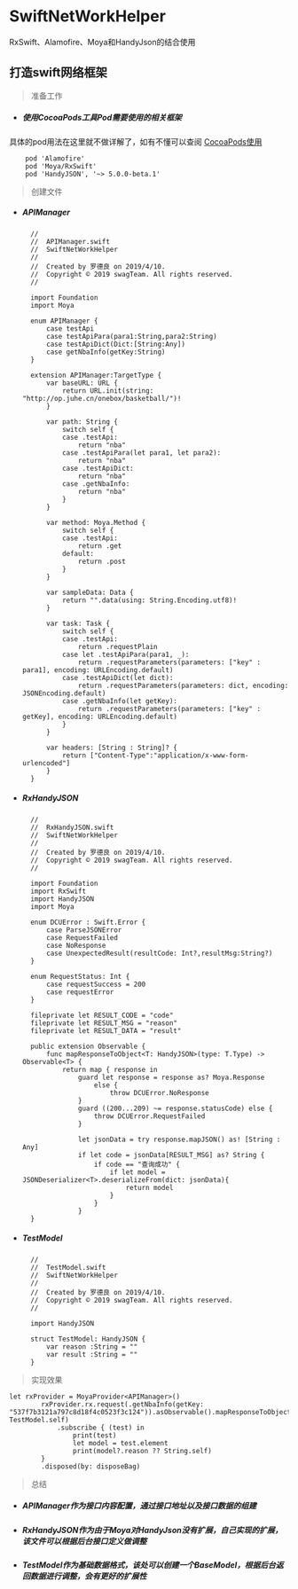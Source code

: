# SwiftNetWorkHelper
RxSwift、Alamofire、Moya和HandyJson的结合使用 

<h2>打造swift网络框架</h2>

> 准备工作

* <h5>使用CocoaPods工具Pod需要使用的相关框架</h5>

具体的pod用法在这里就不做详解了，如有不懂可以查阅 [CocoaPods使用](https://www.jianshu.com/p/b656c3c59af5)

        pod 'Alamofire' 
        pod 'Moya/RxSwift'
        pod 'HandyJSON', '~> 5.0.0-beta.1'

>创建文件


* <h5>APIManager</h5>


		//
		//  APIManager.swift
		//  SwiftNetWorkHelper
		//
		//  Created by 罗德良 on 2019/4/10.
		//  Copyright © 2019 swagTeam. All rights reserved.
		//
		
		import Foundation
		import Moya
		
		enum APIManager {
		    case testApi
		    case testApiPara(para1:String,para2:String)
		    case testApiDict(Dict:[String:Any])
		    case getNbaInfo(getKey:String)
		}
		
		extension APIManager:TargetType {
		    var baseURL: URL {
		        return URL.init(string: "http://op.juhe.cn/onebox/basketball/")!
		    }
		    
		    var path: String {
		        switch self {
		        case .testApi:
		            return "nba"
		        case .testApiPara(let para1, let para2):
		            return "nba"
		        case .testApiDict:
		            return "nba"
		        case .getNbaInfo:
		            return "nba"
		        }
		    }
		    
		    var method: Moya.Method {
		        switch self {
		        case .testApi:
		            return .get
		        default:
		            return .post
		        }
		    }
		    
		    var sampleData: Data {
		        return "".data(using: String.Encoding.utf8)!
		    }
		    
		    var task: Task {
		        switch self {
		        case .testApi:
		            return .requestPlain
		        case let .testApiPara(para1, _):
		            return .requestParameters(parameters: ["key" : para1], encoding: URLEncoding.default)
		        case .testApiDict(let dict):
		            return .requestParameters(parameters: dict, encoding: JSONEncoding.default)
		        case .getNbaInfo(let getKey):
		            return .requestParameters(parameters: ["key" : getKey], encoding: URLEncoding.default)
		        }
		    }
		    
		    var headers: [String : String]? {
		        return ["Content-Type":"application/x-www-form-urlencoded"]
		    }
		}


* <h5>RxHandyJSON</h5>


	    //
	    //  RxHandyJSON.swift
	    //  SwiftNetWorkHelper
	    //
	    //  Created by 罗德良 on 2019/4/10.
	    //  Copyright © 2019 swagTeam. All rights reserved.
	    //
	
	    import Foundation
	    import RxSwift
	    import HandyJSON
	    import Moya
	    
	    enum DCUError : Swift.Error {
	        case ParseJSONError
	        case RequestFailed
	        case NoResponse
	        case UnexpectedResult(resultCode: Int?,resultMsg:String?)
	    }
	
	    enum RequestStatus: Int {
	        case requestSuccess = 200
	        case requestError
	    }
	
	    fileprivate let RESULT_CODE = "code"
	    fileprivate let RESULT_MSG = "reason"
	    fileprivate let RESULT_DATA = "result"
	
	    public extension Observable {
	        func mapResponseToObject<T: HandyJSON>(type: T.Type) -> Observable<T> {
	            return map { response in
	                guard let response = response as? Moya.Response
	                    else {
	                        throw DCUError.NoResponse
	                }
	                guard ((200...209) ~= response.statusCode) else {
	                    throw DCUError.RequestFailed
	                }
	                
	                let jsonData = try response.mapJSON() as! [String : Any]
	                if let code = jsonData[RESULT_MSG] as? String {
	                    if code == "查询成功" {
	                        if let model = JSONDeserializer<T>.deserializeFrom(dict: jsonData){
	                            return model
	                        }
	                    }
	                }
	    }
	    
* <h5>TestModel</h5>

		//
		//  TestModel.swift
		//  SwiftNetWorkHelper
		//
		//  Created by 罗德良 on 2019/4/10.
		//  Copyright © 2019 swagTeam. All rights reserved.
		//
		
		import HandyJSON
		
		struct TestModel: HandyJSON {
		    var reason :String = ""
		    var result :String = ""
		}

> 实现效果

	let rxProvider = MoyaProvider<APIManager>()
	        rxProvider.rx.request(.getNbaInfo(getKey: "537f7b3121a797c8d18f4c0523f3c124")).asObservable().mapResponseToObject(type: TestModel.self)
	            .subscribe { (test) in
	                print(test)
	                let model = test.element
	                print(model?.reason ?? String.self)
	        }
	        .disposed(by: disposeBag)
		
> 总结


* <h5>APIManager作为接口内容配置，通过接口地址以及接口数据的组建</h5>
* <h5>RxHandyJSON作为由于Moya对HandyJson没有扩展，自己实现的扩展，该文件可以根据后台接口定义做调整</h5>
* <h5>TestModel作为基础数据格式，该处可以创建一个BaseModel，根据后台返回数据进行调整，会有更好的扩展性</h5>
